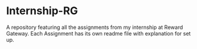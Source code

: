 # Internship-RG
A repository featuring all the assignments from my internship at Reward Gateway. Each Assignment has its own readme file with explanation for set up.
